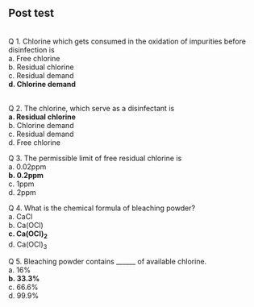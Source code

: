## Post test
<br>
Q 1. Chlorine which gets consumed in the oxidation of impurities before disinfection is  <br>
a. Free chlorine<br>
b. Residual chlorine<br>
c. Residual demand<br>
<b>d. Chlorine demand</b><br><br>

Q 2. The chlorine, which serve as a disinfectant is <br>
<b>a. Residual chlorine<br></b>
b. Chlorine demand<br>
c. Residual demand<br>
d. Free chlorine<br>

Q 3. The permissible limit of free residual chlorine is <br>
a. 0.02ppm<br>
<b>b. 0.2ppm</b><br>
c. 1ppm<br>
d. 2ppm<br>

Q 4. What is the chemical formula of bleaching powder? <br>
a. CaCl<br>
b. Ca(OCl)<br>
<b>c. Ca(OCl)<sub>2</sub></b><br>
d. Ca(OCl)<sub>3</sub><br>

Q 5. Bleaching powder contains ______ of available chlorine. <br>
a. 16%<br>
<b>b. 33.3%</b><br>
c. 66.6%<br>
d. 99.9%<br>
